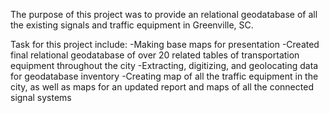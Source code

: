 The purpose of this project was to provide an relational geodatabase of all the existing signals and traffic equipment in Greenville, SC.

Task for this project include:
-Making base maps for presentation
-Created final relational geodatabase of over 20 related tables of transportation equipment throughout the city
-Extracting, digitizing, and geolocating data for geodatabase inventory
-Creating map of all the traffic equipment in the city, as well as maps for an updated report and maps of all the connected signal systems

